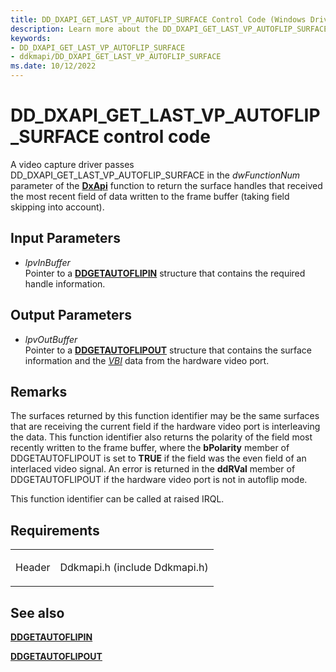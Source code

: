 ```yaml
---
title: DD_DXAPI_GET_LAST_VP_AUTOFLIP_SURFACE Control Code (Windows Drivers)
description: Learn more about the DD_DXAPI_GET_LAST_VP_AUTOFLIP_SURFACE control code.
keywords:
- DD_DXAPI_GET_LAST_VP_AUTOFLIP_SURFACE
- ddkmapi/DD_DXAPI_GET_LAST_VP_AUTOFLIP_SURFACE
ms.date: 10/12/2022
---
```


# DD\_DXAPI\_GET\_LAST\_VP\_AUTOFLIP\_SURFACE control code

A video capture driver passes DD\_DXAPI\_GET\_LAST\_VP\_AUTOFLIP\_SURFACE in the *dwFunctionNum* parameter of the [**DxApi**](/windows-hardware/drivers/ddi/dxapi/nf-dxapi-dxapi) function to return the surface handles that received the most recent field of data written to the frame buffer (taking field skipping into account).

## Input Parameters

- *lpvInBuffer*  
    Pointer to a [**DDGETAUTOFLIPIN**](/windows/win32/api/ddkmapi/ns-ddkmapi-ddgetautoflipin) structure that contains the required handle information.

## Output Parameters

- *lpvOutBuffer*  
    Pointer to a [**DDGETAUTOFLIPOUT**](/windows/win32/api/ddkmapi/ns-ddkmapi-ddgetautoflipout) structure that contains the surface information and the [*VBI*](video-vbi-capture.md) data from the hardware video port.

## Remarks

The surfaces returned by this function identifier may be the same surfaces that are receiving the current field if the hardware video port is interleaving the data. This function identifier also returns the polarity of the field most recently written to the frame buffer, where the **bPolarity** member of DDGETAUTOFLIPOUT is set to **TRUE** if the field was the even field of an interlaced video signal. An error is returned in the **ddRVal** member of DDGETAUTOFLIPOUT if the hardware video port is not in autoflip mode.

This function identifier can be called at raised IRQL.

## Requirements

<table>
<tbody>
<tr class="odd">
<td><p>Header</p></td>
<td>Ddkmapi.h (include Ddkmapi.h)</td>
</tr>
</tbody>
</table>

## See also

[**DDGETAUTOFLIPIN**](/windows/win32/api/ddkmapi/ns-ddkmapi-ddgetautoflipin)

[**DDGETAUTOFLIPOUT**](/windows/win32/api/ddkmapi/ns-ddkmapi-ddgetautoflipout)
